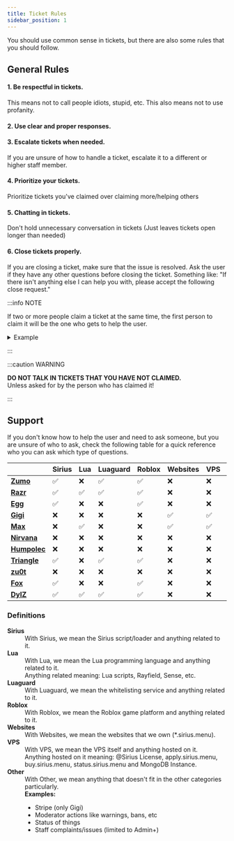 ```yaml
---
title: Ticket Rules
sidebar_position: 1
---
```


You should use common sense in tickets, but there are also some rules that you should follow.

## General Rules

#### 1. Be respectful in tickets.

This means not to call people idiots, stupid, etc.
This also means not to use profanity.

#### 2. Use clear and proper responses.

#### 3. Escalate tickets when needed.

If you are unsure of how to handle a ticket, escalate it to a different or higher staff member.

#### 4. Prioritize your tickets.

Prioritize tickets you've claimed over claiming more/helping others

#### 5. Chatting in tickets.

Don't hold unnecessary conversation in tickets (Just leaves tickets open longer than needed)

#### 6. Close tickets properly.

If you are closing a ticket, make sure that the issue is resolved.
Ask the user if they have any other questions before closing the ticket.
Something like: "If there isn't anything else I can help you with, please accept the following close request."

:::info NOTE

If two or more people claim a ticket at the same time, the first person to claim it will be the one who gets to help the user.

<details>
  <summary>Example</summary>
  For example, in this scenario, <u>Mojang Official Support</u> will be the one to help the user:
  <img src="/img/staff/ticket-claiming.png" alt="Ticket Claiming" loading="lazy" />
</details>

:::

:::caution WARNING

**DO NOT TALK IN TICKETS THAT YOU HAVE NOT CLAIMED.**  
Unless asked for by the person who has claimed it!

:::

## Support

If you don't know how to help the user and need to ask someone, but you are unsure of who to ask, check the following table for a quick reference who you can ask which type of questions.

<!-- Zumo 440599126401613865-> All but web, vps and lua -->
<!-- Razr 1100862906486227044-> Sirius, Lua, Luaguard, Roblox, Other  -->
<!-- Egg 866085293652181002 Sirius, Roblox, Other -->
<!-- Gigi 389759544776982528-> Websites, VPS, Other -->
<!-- Nirvana 771036216128307240 -> Other -->
<!-- humpolec 402091227933179904 -> Other -->
<!-- Triangle 670545925898502157-> Sirius, Roblox, Other, Luaguard-->
<!-- zu0t 437532245574680577 Other -->
<!-- Fox 618782669723009027 -> sirius, roblox, other -->
<!-- DylZ 305405455679750155 -> All but web and vps -->

|                                                              | Sirius             | Lua                | Luaguard           | Roblox             | Websites           | VPS                | Other              |
| :----------------------------------------------------------- | :----------------- | :----------------- | :----------------- | :----------------- | :----------------- | :----------------- | :----------------- |
| [**Zumo**](https://discord.com/users/440599126401613865)     | :white_check_mark: | :x:                | :white_check_mark: | :white_check_mark: | :x:                | :x:                | :white_check_mark: |
| [**Razr**](https://discord.com/users/1100862906486227044)    | :white_check_mark: | :white_check_mark: | :white_check_mark: | :white_check_mark: | :x:                | :x:                | :white_check_mark: |
| [**Egg**](https://discord.com/users/866085293652181002)      | :white_check_mark: | :x:                | :x:                | :white_check_mark: | :x:                | :x:                | :white_check_mark: |
| [**Gigi**](https://discord.com/users/389759544776982528)     | :x:                | :x:                | :x:                | :x:                | :white_check_mark: | :white_check_mark: | :white_check_mark: |
| [**Max**](https://discord.com/users/876167580472184882)    | :x: | :white_check_mark: | :x: | :x: | :white_check_mark: | :white_check_mark: | :white_check_mark: |
| [**Nirvana**](https://discord.com/users/771036216128307240)  | :x:                | :x:                | :x:                | :x:                | :x:                | :x:                | :white_check_mark: |
| [**Humpolec**](https://discord.com/users/402091227933179904) | :x:                | :x:                | :x:                | :x:                | :x:                | :x:                | :white_check_mark: |
| [**Triangle**](https://discord.com/users/670545925898502157) | :white_check_mark: | :x:                | :white_check_mark: | :white_check_mark: | :x:                | :x:                | :white_check_mark: |
| [**zu0t**](https://discord.com/users/437532245574680577)     | :x:                | :x:                | :x:                | :x:                | :x:                | :x:                | :white_check_mark: |
| [**Fox**](https://discord.com/users/618782669723009027)      | :white_check_mark: | :x:                | :x:                | :white_check_mark: | :x:                | :x:                | :white_check_mark: |
| [**DylZ**](https://discord.com/users/305405455679750155)     | :white_check_mark: | :white_check_mark: | :white_check_mark: | :white_check_mark: | :x:                | :x:                | :white_check_mark: |

### Definitions

<dl>
  <dt><b>Sirius</b></dt>
  <dd>With Sirius, we mean the Sirius script/loader and anything related to it.</dd>
  <dt><b>Lua</b></dt>
  <dd>With Lua, we mean the Lua programming language and anything related to it.</dd>
  <dd>Anything related meaning: Lua scripts, Rayfield, Sense, etc.</dd>
  <dt><b>Luaguard</b></dt>
  <dd>With Luaguard, we mean the whitelisting service and anything related to it.</dd>
  <dt><b>Roblox</b></dt>
  <dd>With Roblox, we mean the Roblox game platform and anything related to it.</dd>
  <dt><b>Websites</b></dt>
  <dd>With Websites, we mean the websites that we own (*.sirius.menu).</dd>
  <dt><b>VPS</b></dt>
  <dd>With VPS, we mean the VPS itself and anything hosted on it.</dd>
  <dd>Anything hosted on it meaning: @Sirius License, apply.sirius.menu, buy.sirius.menu, status.sirius.menu and MongoDB Instance.</dd>
  <dt><b>Other</b></dt>
  <dd>With Other, we mean anything that doesn't fit in the other categories particularly.</dd>
  <dd>
    <b>Examples:</b>
    <ul>
      <li>Stripe (only Gigi)</li>
      <li>Moderator actions like warnings, bans, etc</li>
      <li>Status of things</li>
      <li>Staff complaints/issues (limited to Admin+)</li>
    </ul>
  </dd>
</dl>
